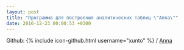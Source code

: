 ```yaml
---
layout: post
title: "Программа для построения аналитических таблиц \"Anna\""
date: 2016-12-23 00:00:53 +0300
---
```


Github: {% include icon-github.html username="xunto" %} /
[Anna](https://github.com/xunto/Anna)
